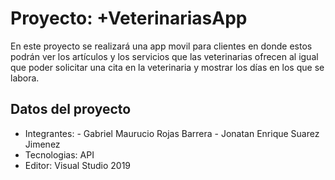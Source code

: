 # Proyecto: +VeterinariasApp

En este proyecto se realizará una app movil  para  clientes en donde estos podrán ver los artículos y los servicios que las veterinarias ofrecen al igual que poder solicitar una cita en la veterinaria y mostrar los días en los que se labora.


## Datos del proyecto

- Integrantes: 	- Gabriel Maurucio Rojas Barrera
		- Jonatan Enrique Suarez Jimenez
- Tecnologias: API
- Editor: Visual Studio 2019
